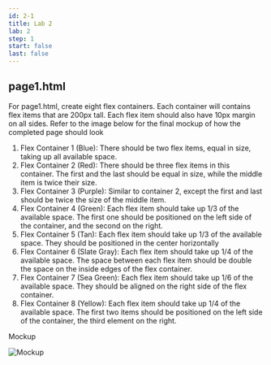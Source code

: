 ```yaml
---
id: 2-1
title: Lab 2
lab: 2
step: 1
start: false
last: false
---
```


## page1.html
For page1.html, create eight flex containers. Each container will contains flex items that are 200px tall. Each flex item should also have 10px margin on all sides. Refer to the image below for the final mockup of how the completed page should look

1. Flex Container 1 (Blue): There should be two flex items, equal in size, taking up all available space.
2. Flex Container 2 (Red): There should be three flex items in this container. The first and the last should be equal in size, while the middle item is twice their size.
3. Flex Container 3 (Purple): Similar to container 2, except the first and last should be twice the size of the middle item.
4. Flex Container 4 (Green): Each flex item should take up 1/3 of the available space. The first one should be positioned on the left side of the container, and the second on the right.
5. Flex Container 5 (Tan): Each flex item should take up 1/3 of the available space. They should be positioned in the center horizontally
6. Flex Container 6 (Slate Gray): Each flex item should take up 1/4 of the available space. The space between each flex item should be double the space on the inside edges of the flex container.
7. Flex Container 7 (Sea Green): Each flex item should take up 1/6 of the available space. They should be aligned on the right side of the flex container.
8. Flex Container 8 (Yellow): Each flex item should take up 1/4 of the available space. The first two items should be positioned on the left side of the container, the third element on the right.


Mockup

![Mockup](/lab2/page1.png)